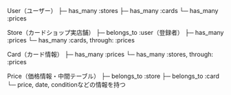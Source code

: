 User（ユーザー）
 ├─ has_many :stores
 ├─ has_many :cards
 └─ has_many :prices

Store（カードショップ実店舗）
 ├─ belongs_to :user（登録者）
 ├─ has_many :prices
 └─ has_many :cards, through: :prices

Card（カード情報）
 ├─ has_many :prices
 └─ has_many :stores, through: :prices

Price（価格情報・中間テーブル）
 ├─ belongs_to :store
 ├─ belongs_to :card
 └─ price, date, conditionなどの情報を持つ